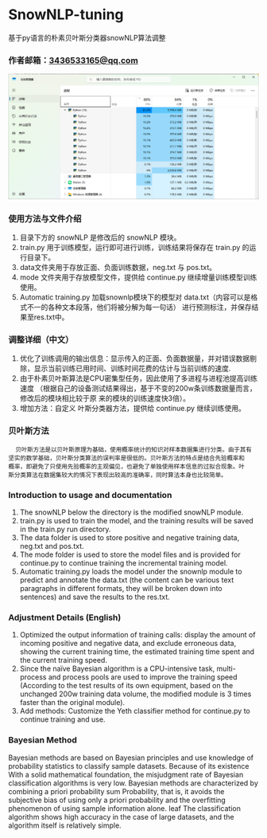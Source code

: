 # SnowNLP-tuning
基于py语言的朴素贝叶斯分类器snowNLP算法调整

### 作者邮箱：3436533165@qq.com

![alt text](image.png)

### 使用方法与文件介绍
1. 目录下方的 snowNLP 是修改后的 snowNLP 模块。
2. train.py 用于训练模型，运行即可进行训练，训练结果将保存在 train.py 的运行目录下。
3. data文件夹用于存放正面、负面训练数据，neg.txt 与 pos.txt。
4. mode 文件夹用于存放模型文件，提供给 continue.py 继续增量训练模型训练使用。
5. Automatic training.py 加载snownlp模块下的模型对 data.txt（内容可以是格式不一的各种文本段落，他们将被分解为每一句话） 进行预测标注，并保存结果至res.txt中。

### 调整详细（中文）
1. 优化了训练调用的输出信息：显示传入的正面、负面数据量，并对错误数据剔除，显示当前训练已用时间、训练时间花费的估计与当前训练的速度.
2. 由于朴素贝叶斯算法是CPU密集型任务，因此使用了多进程与进程池提高训练速度
 （根据自己的设备测试结果得出，基于不变的200w条训练数据量而言，修改后的模块相比较于原 来的模块的训练速度快3倍）。
3. 增加方法：自定义 叶斯分类器方法，提供给 continue.py 继续训练使用。


### 贝叶斯方法
      贝叶斯方法是以贝叶斯原理为基础，使用概率统计的知识对样本数据集进行分类。由于其有
    坚实的数学基础，贝叶斯分类算法的误判率是很低的。贝叶斯方法的特点是结合先验概率和
    概率，即避免了只使用先验概率的主观偏见，也避免了单独使用样本信息的过拟合现象。叶
    斯分类算法在数据集较大的情况下表现出较高的准确率，同时算法本身也比较简单。

### Introduction to usage and documentation
1. The snowNLP below the directory is the modified snowNLP module.
2. train.py is used to train the model, and the training results will be saved in the train.py run directory.
3. The data folder is used to store positive and negative training data, neg.txt and pos.txt.
4. The mode folder is used to store the model files and is provided for continue.py to continue training the incremental training model.
5. Automatic training.py loads the model under the snownlp module to predict and annotate the data.txt (the content can be various text paragraphs in different formats, they will be broken down into sentences) and save the results to the res.txt.

### Adjustment Details (English)
1. Optimized the output information of training calls: display the amount of incoming positive and negative data, and exclude erroneous data, showing the current training time, the estimated training time spent and the current training speed.
2. Since the naïve Bayesian algorithm is a CPU-intensive task, multi-process and process pools are used to improve the training speed
(According to the test results of its own equipment, based on the unchanged 200w training data volume, the modified module is 3 times faster than the original module).
3. Add methods: Customize the Yeth classifier method for continue.py to continue training and use.

### Bayesian Method
Bayesian methods are based on Bayesian principles and use knowledge of probability statistics to classify sample datasets. Because of its existence
With a solid mathematical foundation, the misjudgment rate of Bayesian classification algorithms is very low. Bayesian methods are characterized by combining a priori probability sum
Probability, that is, it avoids the subjective bias of using only a priori probability and the overfitting phenomenon of using sample information alone. leaf
The classification algorithm shows high accuracy in the case of large datasets, and the algorithm itself is relatively simple.